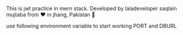 This is jwt practice in mern stack.
Developed by laladeveloper saqlain mujtaba from ❤️ in jhang, Pakistan 🙂

use following environment variable to start working
PORT and DBURL